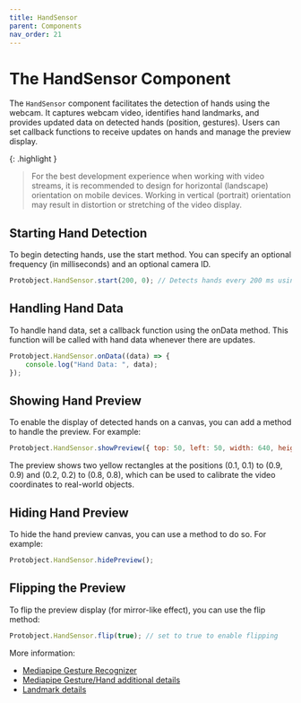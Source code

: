 ```yaml
---
title: HandSensor 
parent: Components
nav_order: 21
---
```


# The HandSensor Component

The `HandSensor` component facilitates the detection of hands using the webcam. It captures webcam video, identifies hand landmarks, and provides updated data on detected hands (position, gestures). Users can set callback functions to receive updates on hands and manage the preview display.

{: .highlight }
> For the best development experience when working with video streams, it is recommended to design for horizontal (landscape) orientation on mobile devices. Working in vertical (portrait) orientation may result in distortion or stretching of the video display.


## Starting Hand Detection
To begin detecting hands, use the start method. You can specify an optional frequency (in milliseconds) and an optional camera ID.

```javascript
Protobject.HandSensor.start(200, 0); // Detects hands every 200 ms using camera ID 0

```

## Handling Hand Data
To handle hand data, set a callback function using the onData method. This function will be called with hand data whenever there are updates.

```javascript
Protobject.HandSensor.onData((data) => {
    console.log("Hand Data: ", data);
});
```


## Showing Hand Preview
To enable the display of detected hands on a canvas, you can add a method to handle the preview. For example:

```javascript
Protobject.HandSensor.showPreview({ top: 50, left: 50, width: 640, height: 480 });

```

The preview shows two yellow rectangles at the positions (0.1, 0.1) to (0.9, 0.9) and (0.2, 0.2) to (0.8, 0.8), which can be used to calibrate the video coordinates to real-world objects.

## Hiding Hand Preview
To hide the hand preview canvas, you can use a method to do so. For example:

```javascript
Protobject.HandSensor.hidePreview();

```

## Flipping the Preview
To flip the preview display (for mirror-like effect), you can use the flip method:

```javascript
Protobject.HandSensor.flip(true); // set to true to enable flipping

```

More information:

- [Mediapipe Gesture Recognizer](https://ai.google.dev/edge/mediapipe/solutions/vision/gesture_recognizer)
- [Mediapipe Gesture/Hand additional details](https://ai.google.dev/edge/mediapipe/solutions/vision/gesture_recognizer/web_js)
- [Landmark details](https://ai.google.dev/static/edge/mediapipe/images/solutions/hand-landmarks.png)
